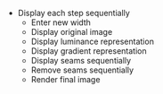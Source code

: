 - Display each step sequentially
    - Enter new width
    - Display original image
    - Display luminance representation
    - Display gradient representation
    - Display seams sequentially
    - Remove seams sequentially
    - Render final image

